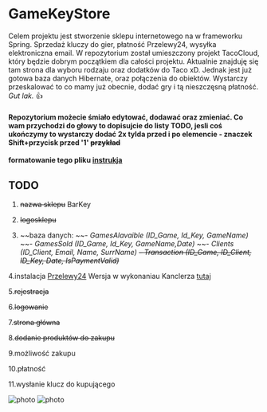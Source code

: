 # GameKeyStore
Celem projektu jest stworzenie sklepu internetowego na w frameworku Spring. Sprzedaż kluczy do gier, płatność Przelewy24, wysyłka elektroniczna email. W repozytorium został umieszczony projekt TacoCloud, który będzie dobrym początkiem dla całości projektu. Aktualnie znajduję się tam strona dla wyboru rodzaju oraz dodatków do Taco xD. Jednak jest już gotowa baza danych Hibernate, oraz połączenia do obiektów. Wystarczy przeskalować to co mamy już obecnie, dodać gry i tą nieszczęsną płatność. *Gut lak.* :+1:

#### Repozytorium możecie śmiało edytować, dodawać oraz zmieniać. Co wam przychodzi do głowy to dopisujcie do listy TODO, jesli coś ukończymy to wystarczy dodać 2x tylda przed i po elemencie - znaczek Shift+przycisk przed '1' ~~przykład~~
**formatowanie tego pliku [instrukja](https://help.github.com/en/github/writing-on-github/basic-writing-and-formatting-syntax)**

## TODO
1. ~~nazwa sklepu~~ BarKey

2. ~~logosklepu~~ 

3. ~~baza  danych:
   ~~- *GamesAlavaible (ID_Game, Id_Key, GameName)*
   ~~- *GamesSold (ID_Game, Id_Key, GameName,Date)*
   ~~- *Clients (ID_Client, Email, Name, SurrName)*
   ~~- *Transaction (ID_Game, ID_Client, ID_Key, Date, IsPaymentValid)*~~
   
4.instalacja [Przelewy24](https://www.przelewy24.pl/dla-firm/instalacja)
Wersja w wykonaniau Kanclerza [tutaj](https://github.com/jkanclerz/car-rental-spring/tree/master/src/main/java/pl/jkan/przelewy24
)

5.~~rejestracja~~

6.~~logowanie~~

7.~~strona główna~~ 

8.~~dodanie produktów do zakupu~~ 

9.możliwość zakupu

10.płatność

11.wysłanie klucz do kupującego 


![photo](https://github.com/Nissmel/GameKeyStore/blob/master/src/main/resources/static/images/screenshots/Homepage.png)
![photo](https://github.com/Nissmel/GameKeyStore/blob/master/src/main/resources/static/images/screenshots/Products.png)


